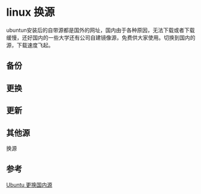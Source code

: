 # linux 换源


ubuntun安装后的自带源都是国外的网址，国内由于各种原因，无法下载或者下载缓慢，还好国内的一些大学还有公司自建镜像源，免费供大家使用。切换到国内的源，下载速度飞起。


## 备份

## 更换

## 更新

## 其他源

换源



## 参考
[Ubuntu 更换国内源](https://blog.csdn.net/qq_35451572/article/details/79516563)